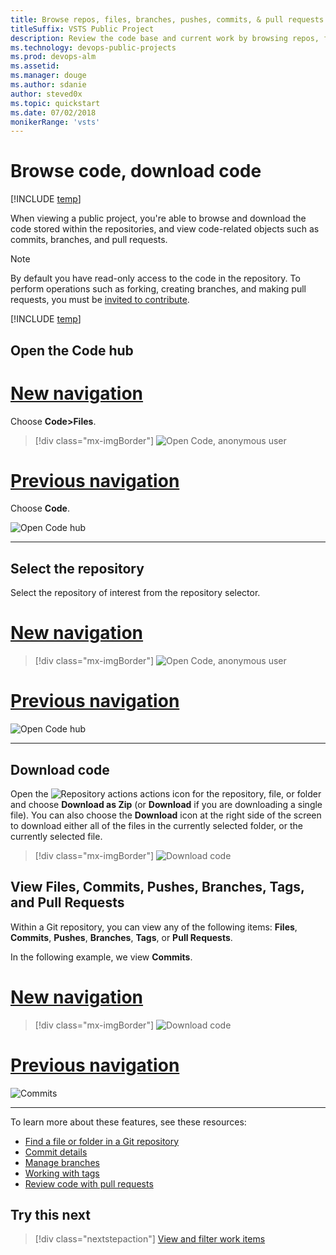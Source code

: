 ```yaml
---
title: Browse repos, files, branches, pushes, commits, & pull requests 
titleSuffix: VSTS Public Project
description: Review the code base and current work by browsing repos, files, branches, pushes, commits, & pull requests 
ms.technology: devops-public-projects
ms.prod: devops-alm
ms.assetid: 
ms.manager: douge
ms.author: sdanie
author: steved0x 
ms.topic: quickstart
ms.date: 07/02/2018
monikerRange: 'vsts'
---
```


# Browse code, download code  

[!INCLUDE [temp](_shared/version-public-projects.md)]

When viewing a public project, you're able to browse and download the code stored within the repositories, and view code-related objects such as commits, branches, and pull requests. 

> [!NOTE]
> By default you have read-only access to the code in the repository. To perform operations such as forking, creating branches, and making pull requests, you must be [invited to contribute](invite-users-public.md). 

[!INCLUDE [temp](_shared/anon-user.md)]   

## Open the Code hub 

# [New navigation](#tab/new-nav)  

Choose **Code>Files**.

> [!div class="mx-imgBorder"]
> ![Open Code, anonymous user](_img/browse-code/open-code-vert-brn.png) 



# [Previous navigation](#tab/previous-nav)  

Choose **Code**.  

![Open Code hub](_img/browse-code/select-code-hub.png)



---

## Select the repository  

Select the repository of interest from the repository selector.  

# [New navigation](#tab/new-nav)  

> [!div class="mx-imgBorder"]
> ![Open Code, anonymous user](_img/browse-code/select-repository-vert.png) 


# [Previous navigation](#tab/previous-nav)  

![Open Code hub](_img/browse-code/select-repository.png)


---

## Download code

Open the ![Repository actions](../../_img/icons/actions-icon.png) actions icon for the repository, file, or folder and choose **Download as Zip** (or **Download** if you are downloading a single file). You can also choose the **Download** icon at the right side of the screen to download either all of the files in the currently selected folder, or the currently selected file.

> [!div class="mx-imgBorder"]
> ![Download code ](_img/download-code/download-zip-file.png)


## View Files, Commits, Pushes, Branches, Tags, and Pull Requests  

Within a Git repository, you can view any of the following items: **Files**, **Commits**, **Pushes**, **Branches**, **Tags**, or **Pull Requests**.

In the following example, we view **Commits**. 

# [New navigation](#tab/new-nav)  

> [!div class="mx-imgBorder"]
> ![Download code ](_img/browse-code/view-commits-vert.png)


# [Previous navigation](#tab/previous-nav)  

![Commits](_img/browse-code/commits.png)

---

To learn more about these features, see these resources: 

- [Find a file or folder in a Git repository](../../git/find-a-file.md)
- [Commit details](../../git/commit-details.md)
- [Manage branches](../../git/manage-your-branches.md)
- [Working with tags](../../git/how-to/git-tags.md)
- [Review code with pull requests](../../git/pull-requests.md)


## Try this next

> [!div class="nextstepaction"]
> [View and filter work items](view-filter-work-items-public.md) 